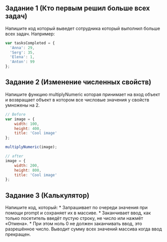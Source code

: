 ## <a name='task1'>Задание 1 (Кто первым решил больше всех задач)<a>
Напишите код который выведет сотрудника который выполнил больше всех задач.
Например:
```javascript
var tasksCompleted = {
  'Anna': 29,
  'Serg': 35,
  'Elena': 1,
  'Anton': 99
};
```

## <a name='task2'>Задание 2 (Изменение численных свойств)<a>
Напишите функцию multiplyNumeric которая принимает на вход объект и возвращает объект в котором все числовые значения у свойств умножены на 2.
```javascript
// Before
var image = {
	width: 100,
	height: 400,
	title: 'Cool image'
};

multiplyNumeric(image);

// after
image = {
	width: 200,
	height: 800,
	title: 'Cool image'
};
```

## <a name='task1'>Задание 3 (Калькулятор)<a>
Напишите код, который:
	*	Запрашивает по очереди значения при помощи prompt и сохраняет их в массиве.
	*	Заканчивает ввод, как только посетитель введёт пустую строку, не число или нажмёт «Отмена».
	*	При этом ноль 0 не должен заканчивать ввод, это разрешённое число.
Выводит сумму всех значений массива когда ввод прекращен.